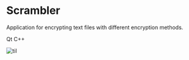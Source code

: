 # Scrambler
Application for encrypting text files with different encryption methods.

Qt C++

![til](https://48rrmw.am.files.1drv.com/y4m8VTip0gDswQMkfhlS4KnFEV4u9xFJ_5ebThVREtGO5fkoVMOGhx8n6oOLZN1O9PaayddgBs1DjrynOD5CMbOfx859noIarAOClEk-MHiZ8fcas0YkOSZ9ep-Udvg4Lxn61SrRuHMSE3HENuoQczvr0ck8oHhG2y77sJGdx48v6D1ZHaQg2wjZ_bh4SFCJI77eGoQG-WS6P32tgI0AM8s0w?width=565&height=244&cropmode=none)
